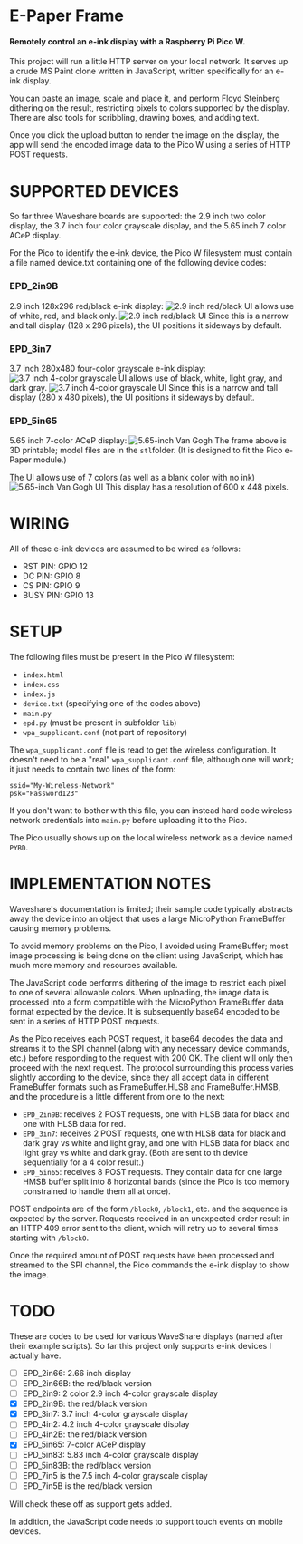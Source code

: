 # E-Paper Frame

#### Remotely control an e-ink display with a Raspberry Pi Pico W.

This project will run a little HTTP server on your local network.
It serves up a crude MS Paint clone written in JavaScript, written specifically
for an e-ink display.

You can paste an image, scale and place it, and perform Floyd Steinberg
dithering on the result, restricting pixels to colors supported by the display.
There are also tools for scribbling, drawing boxes, and adding text.

Once you click the upload button to render the image on the display, the app will send the encoded image data to the
Pico W using a series of HTTP POST requests.

# SUPPORTED DEVICES

So far three Waveshare boards are supported: the 2.9 inch two color display, the 3.7 inch
four color grayscale display, and the 5.65 inch 7 color ACeP display.

For the Pico to identify the e-ink device, the Pico W filesystem must contain a file named device.txt
containing one of the following device codes:

### EPD_2in9B
2.9 inch 128x296 red/black e-ink display:
![2.9 inch red/black](https://user-images.githubusercontent.com/5413726/209608688-c21e2d4e-a2aa-4d39-a567-ea5c9bbd1d2c.png)
UI allows use of white, red, and black only.
![2.9 inch red/black UI](https://user-images.githubusercontent.com/5413726/209608755-eeca634d-5a3b-45a0-868a-5f21c0d65bf9.png)
Since this is a narrow and tall display (128 x 296 pixels), the UI positions it sideways by default.

### EPD_3in7
3.7 inch 280x480 four-color grayscale e-ink display:
![3.7 inch 4-color grayscale](https://user-images.githubusercontent.com/5413726/209608637-6d25bd56-b9b4-47fc-9109-2b22800c018b.png)
UI allows use of black, white, light gray, and dark gray.
![3.7 inch 4-color grayscale UI](https://user-images.githubusercontent.com/5413726/209608665-6353bade-e588-4d14-8b14-b4f0e2c77561.png)
Since this is a narrow and tall display (280 x 480 pixels), the UI positions it sideways by default.

### EPD_5in65
5.65 inch 7-color ACeP display:
![5.65-inch Van Gogh](https://user-images.githubusercontent.com/5413726/209608364-7d4c11ec-20b8-4f9b-a6ed-3362518f4197.png)
The frame above is 3D printable; model files are in the `stl`folder. (It is designed to fit the Pico e-Paper module.)

The UI allows use of 7 colors (as well as a blank color with no ink)
![5.65-inch Van Gogh UI](https://user-images.githubusercontent.com/5413726/209608489-0be822aa-fd57-49d8-bf23-fdae95ebe289.png)
This display has a resolution of 600 x 448 pixels.

# WIRING
All of these e-ink devices are assumed to be wired as follows:

- RST PIN: GPIO 12
- DC PIN: GPIO 8
- CS PIN: GPIO 9
- BUSY PIN: GPIO 13

# SETUP
The following files must be present in the Pico W filesystem:
- `index.html`
- `index.css`
- `index.js`
- `device.txt` (specifying one of the codes above)
- `main.py`
- `epd.py` (must be present in subfolder `lib`)
- `wpa_supplicant.conf` (not part of repository)

The `wpa_supplicant.conf` file is read to get the wireless configuration.
It doesn't need to be a "real" `wpa_supplicant.conf` file, although one will work;
it just needs to contain two lines of the form:
```
ssid="My-Wireless-Network"
psk="Password123"
```
If you don't want to bother with this file, you can instead hard code wireless network
credentials into `main.py` before uploading it to the Pico.

The Pico usually shows up on the local wireless network as a device named `PYBD`.

# IMPLEMENTATION NOTES

Waveshare's documentation is limited; their sample code typically abstracts away the device into an object that uses a
large MicroPython FrameBuffer causing memory problems.

To avoid memory problems on the Pico, I avoided using FrameBuffer; most image processing is being done on the client
using JavaScript, which has much more memory and resources available.

The JavaScript code performs dithering of the image to restrict each pixel to one of several allowable colors.
When uploading, the image data is processed into a form compatible with the MicroPython FrameBuffer data format
expected by the device. It is subsequently base64 encoded to be sent in a series of HTTP POST requests.

As the Pico receives each POST request, it base64 decodes the data and streams it to the SPI channel (along
with any necessary device commands, etc.) before responding to the request with 200 OK. The client will only then
proceed with the next request. The protocol surrounding this process varies slightly according to the device, since they
all accept data in different FrameBuffer formats such as FrameBuffer.HLSB and FrameBuffer.HMSB, and the procedure is a
little different from one to the next:

- `EPD_2in9B`: receives 2 POST requests, one with HLSB data for black and one with HLSB data for red.
- `EPD_3in7`: receives 2 POST requests, one with HLSB data for black and dark gray vs white and light gray, and one with HLSB data for black and light gray vs white and dark gray. (Both are sent to th device sequentially for a 4 color result.)
- `EPD_5in65`: receives 8 POST requests. They contain data for one large HMSB buffer split into 8 horizontal bands (since the Pico is too memory constrained to handle them all at once).

POST endpoints are of the form `/block0`, `/block1`, etc. and the sequence is expected by the server.
Requests received in an unexpected order result in an HTTP 409 error sent to the client, which will retry up to several
times starting with `/block0`.

Once the required amount of POST requests have been processed and streamed to the SPI channel, the Pico commands the e-ink display to show the image.

# TODO

These are codes to be used for various WaveShare displays (named after their example scripts).
So far this project only supports e-ink devices I actually have.

- [ ] EPD_2in66: 2.66 inch display
- [ ] EPD_2in66B: the red/black version
- [ ] EPD_2in9: 2 color 2.9 inch 4-color grayscale display
- [x] EPD_2in9B: the red/black version
- [x] EPD_3in7: 3.7 inch 4-color grayscale display
- [ ] EPD_4in2: 4.2 inch 4-color grayscale display
- [ ] EPD_4in2B: the red/black version
- [x] EPD_5in65: 7-color ACeP display
- [ ] EPD_5in83: 5.83 inch 4-color grayscale display
- [ ] EPD_5in83B: the red/black version
- [ ] EPD_7in5 is the 7.5 inch 4-color grayscale display
- [ ] EPD_7in5B is the red/black version

Will check these off as support gets added.

In addition, the JavaScript code needs to support touch events on mobile devices.